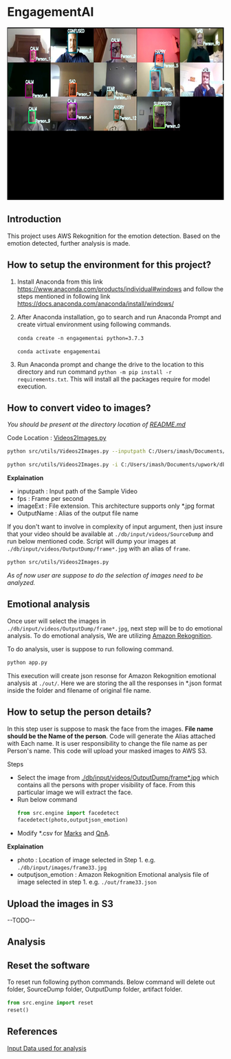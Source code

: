 # EngagementAI

<center><img src="./db/input/images/output.jpg" width="900" height="400"></center>

## Introduction
This project uses AWS Rekognition for the emotion detection. Based on the emotion detected, further analysis is made.

## How to setup the environment for this project?
1. Install Anaconda from this link https://www.anaconda.com/products/individual#windows and follow the steps mentioned in following link
https://docs.anaconda.com/anaconda/install/windows/

2. After Anaconda installation, go to search and run Anaconda Prompt and create virtual environment using following commands.

    `conda create -n engagementai python=3.7.3`

    `conda activate engagementai`

3. Run Anaconda prompt and change the drive to the location to this directory and run command `python -m pip install -r requirements.txt`. This will install all the packages require for model execution.

## How to convert video to images?
*You should be present at the directory location of [README.md](./README.md)*

Code Location : [Videos2Images.py](./src/utils/Videos2Images.py)

```bash
python src/utils/Videos2Images.py --inputpath C:/Users/imash/Documents/upwork/db/input/videos/SourceDump/sample.mp4 --fps 10 --imageExt .jpg --OutputName frame
```

```bash
python src/utils/Videos2Images.py -i C:/Users/imash/Documents/upwork/db/input/videos/SourceDump/sample.mp4 -f 10 -e .jpg -o frame
```

**Explaination**

- inputpath : Input path of the Sample Video
- fps : Frame per second
- imageExt : File extension. This architecture supports only *.jpg format
- OutputName : Alias of the output file name

If you don't want to involve in complexity of input argument, then just insure that your video should be available at `./db/input/videos/SourceDump` and run below mentioned code. Script will dump your images at `./db/input/videos/OutputDump/frame*.jpg` with an alias of `frame`.

```bash
python src/utils/Videos2Images.py
```
*As of now user are suppose to do the selection of images need to be analyzed.*

## Emotional analysis
Once user will select the images in `./db/input/videos/OutputDump/frame*.jpg`, next step will be to do emotional analysis. To do emotional analysis, We are utilizing [Amazon Rekognition](https://docs.aws.amazon.com/rekognition/latest/dg/API_Emotion.html). 

To do analysis, user is suppose to run following command.
```bash
python app.py
```
This execution will create json resonse for Amazon Rekognition emotional analysis at `./out/`. Here we are storing the all the responses in *.json format inside the folder and filename of original file name.

## How to setup the person details?
In this step user is suppose to mask the face from the images. **File name should be the Name of the person**. Code will generate the Alias attached with Each name. It is user responsibility to change the file name as per Person's name.  This code will upload your masked images to AWS S3.

Steps 
- Select the image from [./db/input/videos/OutputDump/frame*.jpg](./db/input/videos/OutputDump/) which contains all the persons with proper visibility of face. From this particular image we will extract the face.
- Run below command
    ```python
    from src.engine import facedetect
    facedetect(photo,outputjson_emotion)
    ```
- Modify *.csv for [Marks](./db/input/docs/Marks.csv) and [QnA](./db/input/docs/QnA.csv).

**Explaination**
- photo : Location of image selected in Step 1. e.g. `./db/input/images/frame33.jpg`
- outputjson_emotion : Amazon Rekognition Emotional analysis file of image selected in step 1. e.g. `./out/frame33.json`

## Upload the images in S3

--TODO--

## Analysis



## Reset the software
To reset run following python commands. Below command will delete out folder, SourceDump folder, OutputDump folder, artifact folder.

```python
from src.engine import reset
reset()
```

## References
[Input Data used for analysis](https://www.youtube.com/watch?v=K4GyPYuiLWQ&t=15s&ab_channel=PatrickEagan)






